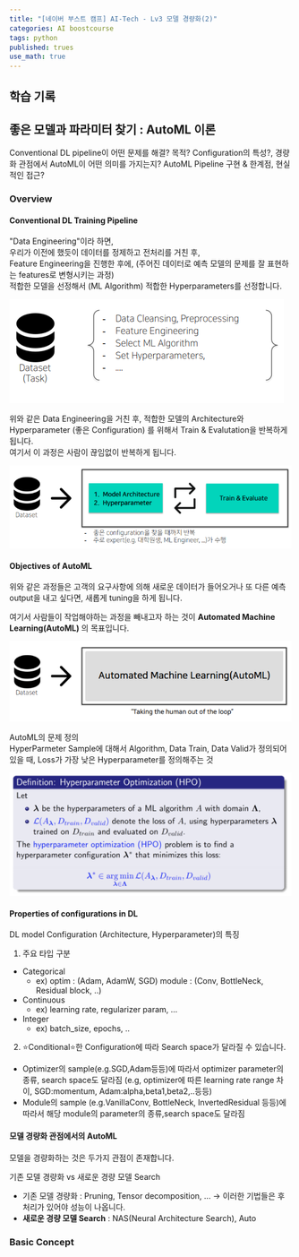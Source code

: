 ```yaml
---
title: "[네이버 부스트 캠프] AI-Tech - Lv3 모델 경량화(2)"
categories: AI boostcourse
tags: python
published: trues
use_math: true
---
```


## 학습 기록

## 좋은 모델과 파라미터 찾기 : AutoML 이론

Conventional DL pipeline이 어떤 문제를 해결? 목적?
Configuration의 특성?, 경량화 관점에서 AutoML이 어떤 의미를 가지는지?
AutoML Pipeline 구현 & 한계점, 현실적인 접근?

### Overview

#### Conventional DL Training Pipeline

"Data Engineering"이라 하면,  
우리가 이전에 했듯이 데이터를 정제하고 전처리를 거친 후,  
Feature Engineering을 진행한 후에, (주어진 데이터로 예측 모델의 문제를 잘 표현하는 features로 변형시키는 과정)  
적합한 모델을 선정해서 (ML Algorithm) 적합한 Hyperparameters를 선정합니다.  

  ![tmp](/assets/images/AI-Images2/lv3_week3/img16.png)

위와 같은 Data Engineering을 거친 후, 적합한 모델의 Architecture와 Hyperparameter (좋은 Configuration) 를 위해서 Train & Evalutation을 반복하게 됩니다.  
여기서 이 과정은 사람이 끊임없이 반복하게 됩니다.  

  ![tmp](/assets/images/AI-Images2/lv3_week3/img17.png)

#### Objectives of AutoML

위와 같은 과정들은 고객의 요구사항에 의해 새로운 데이터가 들어오거나 또 다른 예측 output을 내고 싶다면, 새롭게 tuning을 하게 됩니다.  

여기서 사람들이 작업해야하는 과정을 빼내고자 하는 것이 **Automated Machine Learning(AutoML)** 의 목표입니다.  

  ![tmp](/assets/images/AI-Images2/lv3_week3/img18.png)

AutoML의 문제 정의  
HyperParmeter Sample에 대해서 Algorithm, Data Train, Data Valid가 정의되어 있을 때, Loss가 가장 낮은 Hyperparameter를 정의해주는 것  

  ![tmp](/assets/images/AI-Images2/lv3_week3/img19.png)

#### Properties of configurations in DL

DL model Configuration (Architecture, Hyperparameter)의 특징

1. 주요 타입 구분

  - Categorical
    - ex) optim : (Adam, AdamW, SGD) module : (Conv, BottleNeck, Residual block, ..)
  - Continuous
    - ex) learning rate, regularizer param, ...
  - Integer
    - ex) batch_size, epochs, .. 

2. ⭐Conditional⭐한 Configuration에 따라 Search space가 달라질 수 있습니다.  

  - Optimizer의 sample(e.g.SGD,Adam등등)에 따라서 optimizer parameter의 종류, search space도 달라짐 (e.g, optimizer에 따른 learning rate range 차이, SGD:momentum, Adam:alpha,beta1,beta2,..등등)
  - Module의 sample (e.g.VanillaConv, BottleNeck, InvertedResidual 등등)에 따라서 해당 module의 parameter의 종류,search space도 달라짐

#### 모델 경량화 관점에서의 AutoML

모델을 경량화하는 것은 두가지 관점이 존재합니다.  

기존 모델 경량화 vs 새로운 경량 모델 Search

- 기존 모델 경량화 : Pruning, Tensor decomposition, ... -> 이러한 기법들은 후처리가 있어야 성능이 나옵니다.  
- **새로운 경량 모델 Search** : NAS(Neural Architecture Search), Auto
 
### Basic Concept




